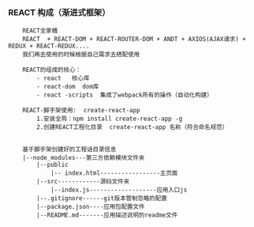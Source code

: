 ### REACT  构成（渐进式框架）
        REACT全家桶
        REACT  + REACT-DOM + REACT-ROUTER-DOM + ANDT + AXIOS(AJAX请求) + REDUX + REACT-REDUX....
        我们再去使用的时候根据自己需求去搭配使用 
        
        REACT的组成的核心：
            - react   核心库
            - react-dom  dom库
            - react -scripts  集成了webpack所有的操作（自动化构建）      
            
        REACT-脚手架使用:  create-react-app
            1.安装全局：npm install create-react-app -g
            2.创建REACT工程化目录  create-react-app 名称（符合命名规范） 
            
            
        基于脚手架创建好的工程话目录信息
        |--node_modules---第三方依赖模块文件夹
        	|--public
        		|-- index.html-----------------主页面
        	|--src------------源码文件夹
        		|--index.js-------------------应用入口js
        	|--.gitignore------git版本管制忽略的配置
        	|--package.json----应用包配置文件 
        	|--README.md-------应用描述说明的readme文件    
        
                